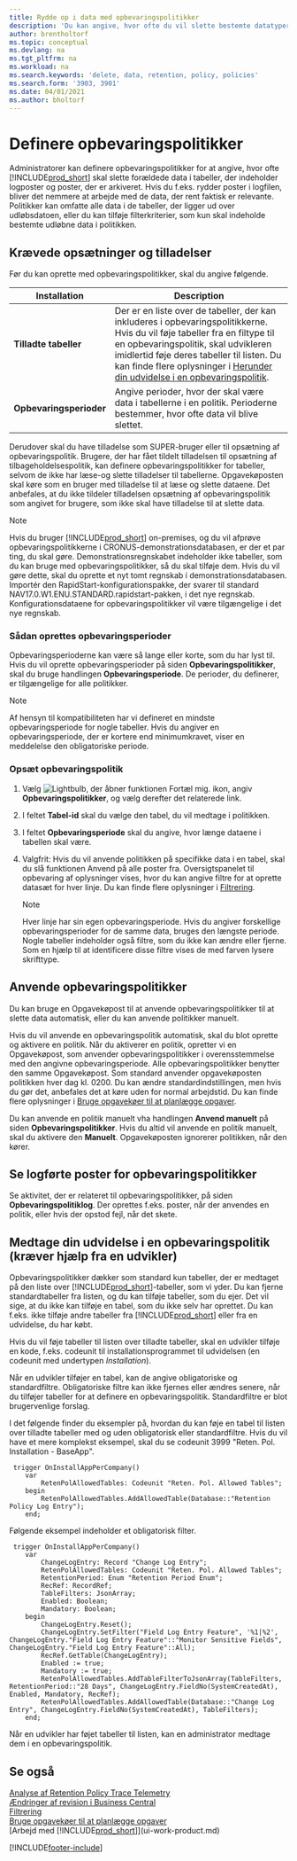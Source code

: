 ```yaml
---
title: Rydde op i data med opbevaringspolitikker
description: 'Du kan angive, hvor ofte du vil slette bestemte datatyper.'
author: brentholtorf
ms.topic: conceptual
ms.devlang: na
ms.tgt_pltfrm: na
ms.workload: na
ms.search.keywords: 'delete, data, retention, policy, policies'
ms.search.form: '3903, 3901'
ms.date: 04/01/2021
ms.author: bholtorf
---
```

# <a name="define-retention-policies"></a>Definere opbevaringspolitikker
Administratorer kan definere opbevaringspolitikker for at angive, hvor ofte [!INCLUDE[prod_short](includes/prod_short.md)] skal slette forældede data i tabeller, der indeholder logposter og poster, der er arkiveret. Hvis du f.eks. rydder poster i logfilen, bliver det nemmere at arbejde med de data, der rent faktisk er relevante. Politikker kan omfatte alle data i de tabeller, der ligger ud over udløbsdatoen, eller du kan tilføje filterkriterier, som kun skal indeholde bestemte udløbne data i politikken. 

## <a name="required-setups-and-permissions"></a>Krævede opsætninger og tilladelser
Før du kan oprette med opbevaringspolitikker, skal du angive følgende.

|Installation  |Description  |
|---------|---------|
|**Tilladte tabeller**     |Der er en liste over de tabeller, der kan inkluderes i opbevaringspolitikkerne. Hvis du vil føje tabeller fra en filtype til en opbevaringspolitik, skal udvikleren imidlertid føje deres tabeller til listen. Du kan finde flere oplysninger i [Herunder din udvidelse i en opbevaringspolitik](admin-data-retention-policies.md#including-your-extension-in-a-retention-policy-requires-help-from-a-developer).          |
|**Opbevaringsperioder**     |Angive perioder, hvor der skal være data i tabellerne i en politik. Perioderne bestemmer, hvor ofte data vil blive slettet.         |

Derudover skal du have tilladelse som SUPER-bruger eller til opsætning af opbevaringspolitik. Brugere, der har fået tildelt tilladelsen til opsætning af tilbageholdelsespolitik, kan definere opbevaringspolitikker for tabeller, selvom de ikke har læse-og slette tilladelser til tabellerne. Opgavekøposten skal køre som en bruger med tilladelse til at læse og slette dataene. Det anbefales, at du ikke tildeler tilladelsen opsætning af opbevaringspolitik som angivet for brugere, som ikke skal have tilladelse til at slette data.

> [!NOTE]
> Hvis du bruger [!INCLUDE[prod_short](includes/prod_short.md)] on-premises, og du vil afprøve opbevaringspolitikkerne i CRONUS-demonstrationsdatabasen, er der et par ting, du skal gøre. Demonstrationsregnskabet indeholder ikke tabeller, som du kan bruge med opbevaringspolitikker, så du skal tilføje dem. Hvis du vil gøre dette, skal du oprette et nyt tomt regnskab i demonstrationsdatabasen. Importér den RapidStart-konfigurationspakke, der svarer til standard NAV17.0.W1.ENU.STANDARD.rapidstart-pakken, i det nye regnskab. Konfigurationsdataene for opbevaringspolitikker vil være tilgængelige i det nye regnskab.

### <a name="to-create-retention-periods"></a>Sådan oprettes opbevaringsperioder
Opbevaringsperioderne kan være så lange eller korte, som du har lyst til. Hvis du vil oprette opbevaringsperioder på siden **Opbevaringspolitikker**, skal du bruge handlingen **Opbevaringsperiode**. De perioder, du definerer, er tilgængelige for alle politikker.

> [!NOTE]
> Af hensyn til kompatibiliteten har vi defineret en mindste opbevaringsperiode for nogle tabeller. Hvis du angiver en opbevaringsperiode, der er kortere end minimumkravet, viser en meddelelse den obligatoriske periode.

### <a name="set-up-a-retention-policy"></a>Opsæt opbevaringspolitik
1. Vælg ![Lightbulb, der åbner funktionen Fortæl mig.](media/ui-search/search_small.png "Fortæl mig, hvad du vil foretage dig") ikon, angiv **Opbevaringspolitikker**, og vælg derefter det relaterede link.
2. I feltet **Tabel-id** skal du vælge den tabel, du vil medtage i politikken.
3. I feltet **Opbevaringsperiode** skal du angive, hvor længe dataene i tabellen skal være.
4. Valgfrit: Hvis du vil anvende politikken på specifikke data i en tabel, skal du slå funktionen Anvend på alle poster fra. Oversigtspanelet til opbevaring af oplysninger vises, hvor du kan angive filtre for at oprette datasæt for hver linje. Du kan finde flere oplysninger i [Filtrering](ui-enter-criteria-filters.md#filtering).

   > [!NOTE]
   > Hver linje har sin egen opbevaringsperiode. Hvis du angiver forskellige opbevaringsperioder for de samme data, bruges den længste periode. Nogle tabeller indeholder også filtre, som du ikke kan ændre eller fjerne. Som en hjælp til at identificere disse filtre vises de med farven lysere skrifttype.

## <a name="applying-retention-policies"></a>Anvende opbevaringspolitikker
Du kan bruge en Opgavekøpost til at anvende opbevaringspolitikker til at slette data automatisk, eller du kan anvende politikker manuelt.

Hvis du vil anvende en opbevaringspolitik automatisk, skal du blot oprette og aktivere en politik. Når du aktiverer en politik, opretter vi en Opgavekøpost, som anvender opbevaringspolitikker i overensstemmelse med den angivne opbevaringsperiode. Alle opbevaringspolitikker benytter den samme Opgavekøpost. Som standard anvender opgavekøposten politikken hver dag kl. 0200. Du kan ændre standardindstillingen, men hvis du gør det, anbefales det at køre uden for normal arbejdstid. Du kan finde flere oplysninger i [Bruge opgavekøer til at planlægge opgaver](admin-job-queues-schedule-tasks.md). 

Du kan anvende en politik manuelt vha handlingen **Anvend manuelt** på siden **Opbevaringspolitikker**. Hvis du altid vil anvende en politik manuelt, skal du aktivere den **Manuelt**. Opgavekøposten ignorerer politikken, når den kører.

## <a name="viewing-retention-policy-log-entries"></a>Se logførte poster for opbevaringspolitikker
Se aktivitet, der er relateret til opbevaringspolitikker, på siden **Opbevaringspolitiklog**. Der oprettes f.eks. poster, når der anvendes en politik, eller hvis der opstod fejl, når det skete. 

## <a name="including-your-extension-in-a-retention-policy-requires-help-from-a-developer"></a>Medtage din udvidelse i en opbevaringspolitik (kræver hjælp fra en udvikler)
Opbevaringspolitikker dækker som standard kun tabeller, der er medtaget på den liste over [!INCLUDE[prod_short](includes/prod_short.md)]-tabeller, som vi yder. Du kan fjerne standardtabeller fra listen, og du kan tilføje tabeller, som du ejer. Det vil sige, at du ikke kan tilføje en tabel, som du ikke selv har oprettet. Du kan f.eks. ikke tilføje andre tabeller fra [!INCLUDE[prod_short](includes/prod_short.md)] eller fra en udvidelse, du har købt.

Hvis du vil føje tabeller til listen over tilladte tabeller, skal en udvikler tilføje en kode, f.eks. codeunit til installationsprogrammet til udvidelsen (en codeunit med undertypen *Installation*). 

Når en udvikler tilføjer en tabel, kan de angive obligatoriske og standardfiltre. Obligatoriske filtre kan ikke fjernes eller ændres senere, når du tilføjer tabeller for at definere en opbevaringspolitik. Standardfiltre er blot brugervenlige forslag.

I det følgende finder du eksempler på, hvordan du kan føje en tabel til listen over tilladte tabeller med og uden obligatorisk eller standardfiltre. Hvis du vil have et mere komplekst eksempel, skal du se codeunit 3999 "Reten. Pol. Installation - BaseApp". 

```al
 trigger OnInstallAppPerCompany()
    var
        RetenPolAllowedTables: Codeunit "Reten. Pol. Allowed Tables";
    begin
        RetenPolAllowedTables.AddAllowedTable(Database::"Retention Policy Log Entry");
    end;
```

Følgende eksempel indeholder et obligatorisk filter.

```al
 trigger OnInstallAppPerCompany()
    var
        ChangeLogEntry: Record "Change Log Entry";
        RetenPolAllowedTables: Codeunit "Reten. Pol. Allowed Tables";
        RetentionPeriod: Enum "Retention Period Enum";
        RecRef: RecordRef;
        TableFilters: JsonArray;
        Enabled: Boolean;
        Mandatory: Boolean;
    begin
        ChangeLogEntry.Reset();
        ChangeLogEntry.SetFilter("Field Log Entry Feature", '%1|%2', ChangeLogEntry."Field Log Entry Feature"::"Monitor Sensitive Fields", ChangeLogEntry."Field Log Entry Feature"::All);
        RecRef.GetTable(ChangeLogEntry);
        Enabled := true;
        Mandatory := true;
        RetenPolAllowedTables.AddTableFilterToJsonArray(TableFilters, RetentionPeriod::"28 Days", ChangeLogEntry.FieldNo(SystemCreatedAt), Enabled, Mandatory, RecRef);
        RetenPolAllowedTables.AddAllowedTable(Database::"Change Log Entry", ChangeLogEntry.FieldNo(SystemCreatedAt), TableFilters);
    end;
```

Når en udvikler har føjet tabeller til listen, kan en administrator medtage dem i en opbevaringspolitik. 

## <a name="see-also"></a>Se også

[Analyse af Retention Policy Trace Telemetry](/dynamics365/business-central/dev-itpro/administration/telemetry-retention-policy-trace)  
[Ændringer af revision i Business Central](across-log-changes.md)  
[Filtrering](ui-enter-criteria-filters.md#filtering)  
[Bruge opgavekøer til at planlægge opgaver](admin-job-queues-schedule-tasks.md)  
[Arbejd med [!INCLUDE[prod_short](includes/prod_short.md)]](ui-work-product.md)  

[!INCLUDE[footer-include](includes/footer-banner.md)]
